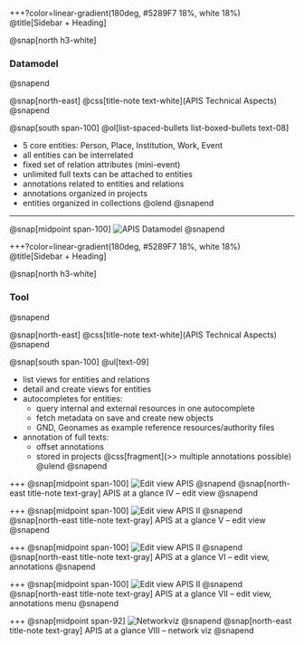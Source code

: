 +++?color=linear-gradient(180deg, #5289F7 18%, white 18%)
@title[Sidebar + Heading]

@snap[north h3-white]
### Datamodel
@snapend

@snap[north-east]
@css[title-note text-white](APIS Technical Aspects)
@snapend

@snap[south span-100]
@ol[list-spaced-bullets list-boxed-bullets text-08]
- 5 core entities: Person, Place, Institution, Work, Event
- all entities can be interrelated
- fixed set of relation attributes (mini-event)
- unlimited full texts can be attached to entities
- annotations related to entities and relations
- annotations organized in projects
- entities organized in collections
@olend
@snapend

---

@snap[midpoint span-100]
![APIS Datamodel](images/datamodel_graph.png)
@snapend

+++?color=linear-gradient(180deg, #5289F7 18%, white 18%)
@title[Sidebar + Heading]

@snap[north h3-white]
### Tool
@snapend

@snap[north-east]
@css[title-note text-white](APIS Technical Aspects)
@snapend

@snap[south span-100]
@ul[text-09]
- list views for entities and relations
- detail and create views for entities
- autocompletes for entities:
	+ query internal and external resources in one autocomplete
	+ fetch metadata on save and create new objects
	+ GND, Geonames as example reference resources/authority files
- annotation of full texts:
	+ offset annotations
	+ stored in projects @css[fragment](\>\> multiple annotations possible)
@ulend
@snapend

+++
@snap[midpoint span-100]
![Edit view APIS](images/apis_screenshots_person_edit.png)
@snapend
@snap[north-east title-note text-gray]
APIS at a glance IV – edit view
@snapend

+++
@snap[midpoint span-100]
![Edit view APIS II](images/apis_screenshots_person_edit_II.png)
@snapend
@snap[north-east title-note text-gray]
APIS at a glance V – edit view
@snapend

+++
@snap[midpoint span-100]
![Edit view APIS II](images/apis_annotations_I.png)
@snapend
@snap[north-east title-note text-gray]
APIS at a glance VI – edit view, annotations
@snapend

+++
@snap[midpoint span-100]
![Edit view APIS II](images/apis_annotations_II.png)
@snapend
@snap[north-east title-note text-gray]
APIS at a glance VII – edit view, annotations menu
@snapend

+++
@snap[midpoint span-92]
![Networkviz](images/network_viz.png)
@snapend
@snap[north-east title-note text-gray]
APIS at a glance VIII – network viz
@snapend

